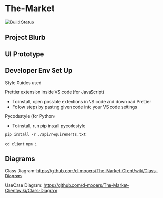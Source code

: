 # The-Market

[![Build Status](https://www.travis-ci.com/d-mooers/The-Market-Client.svg?branch=development)](https://www.travis-ci.com/d-mooers/The-Market-Client)

## Project Blurb

## UI Prototype

## Developer Env Set Up

Style Guides used

Prettier extension inside VS code (for JavaScript)
- To install, open possible extentions in VS code and download Prettier
- Follow steps by pasting given code into your VS code settings

Pycodestyle (for Python)
- To install, run pip install pycodestyle

`pip install -r ./api/requirements.txt`

`cd client`
`npm i`


## Diagrams

Class Diagram: https://github.com/d-mooers/The-Market-Client/wiki/Class-Diagram

UseCase Diagram: https://github.com/d-mooers/The-Market-Client/wiki/Class-Diagram
